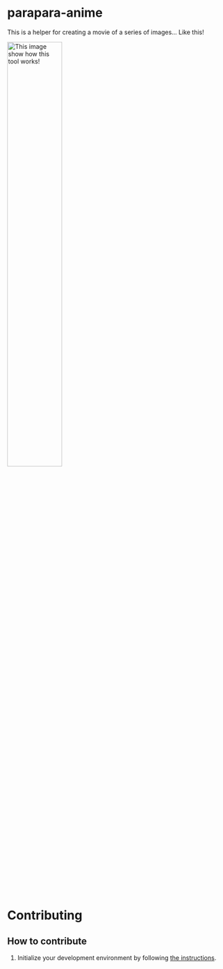 # parapara-anime
This is a helper for creating a movie of a series of images... Like this!

<!-- The sample image for a behavior of this tool -->
<img src="docs/images/240630_parapara_anime_demo.gif" width="50%" alt="This image show how this tool works!">

# Contributing

## How to contribute

1. Initialize your development environment by following [the instructions](/docs/DEV_ENVIRONMENT.md).
